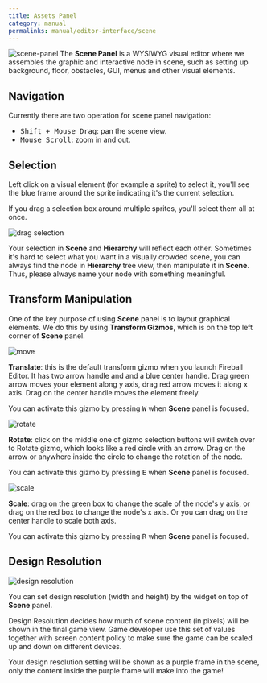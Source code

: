 ```yaml
---
title: Assets Panel
category: manual
permalinks: manual/editor-interface/scene
---
```


![scene-panel](https://cloud.githubusercontent.com/assets/344547/9374374/c5ee4920-4727-11e5-803d-78de5f3d4fa1.png)
The **Scene Panel** is a WYSIWYG visual editor where we assembles the graphic and interactive node in scene, such as setting up background, floor, obstacles, GUI, menus and other visual elements.

## Navigation

Currently there are two operation for scene panel navigation:

- <kbd>Shift + Mouse Drag</kbd>: pan the scene view.
- <kbd>Mouse Scroll</kbd>: zoom in and out.

## Selection

Left click on a visual element (for example a sprite) to select it, you'll see the blue frame around the sprite indicating it's the current selection.

If you drag a selection box around multiple sprites, you'll select them all at once.

![drag selection](https://cloud.githubusercontent.com/assets/344547/9401288/b0aa5288-47ff-11e5-84f3-421b3486777f.png)

Your selection in **Scene** and **Hierarchy** will reflect each other. Sometimes it's hard to select what you want in a visually crowded scene, you can always find the node in **Hierarchy** tree view, then manipulate it in **Scene**. Thus, please always name your node with something meaningful.

## Transform Manipulation

One of the key purpose of using **Scene** panel is to layout graphical elements. We do this by using **Transform Gizmos**, which is on the top left corner of **Scene** panel.

![move](https://cloud.githubusercontent.com/assets/344547/9401661/763a3c5c-4805-11e5-83c6-8b9db276765f.png)

**Translate**: this is the default transform gizmo when you launch Fireball Editor. It has two arrow handle and and a blue center handle. Drag green arrow moves your element along y axis, drag red arrow moves it along x axis. Drag on the center handle moves the element freely.

You can activate this gizmo by pressing <kbd>W</kbd> when **Scene** panel is focused.

![rotate](https://cloud.githubusercontent.com/assets/344547/9401725/63ad22a6-4806-11e5-90a9-315d1fa69a55.png)

**Rotate**: click on the middle one of gizmo selection buttons will switch over to Rotate gizmo, which looks like a red circle with an arrow. Drag on the arrow or anywhere inside the circle to change the rotation of the node.

You can activate this gizmo by pressing <kbd>E</kbd> when **Scene** panel is focused.

![scale](https://cloud.githubusercontent.com/assets/344547/9401739/9349109c-4806-11e5-9826-1393b530a4be.png)

**Scale**: drag on the green box to change the scale of the node's y axis, or drag on the red box to change the node's x axis. Or you can drag on the center handle to scale both axis.

You can activate this gizmo by pressing <kbd>R</kbd> when **Scene** panel is focused.

## Design Resolution

![design resolution](https://cloud.githubusercontent.com/assets/344547/9403726/2367c6d6-481c-11e5-869b-f867670ef5cb.png)

You can set design resolution (width and height) by the widget on top of **Scene** panel.

Design Resolution decides how much of scene content (in pixels) will be shown in the final game view. Game developer use this set of values together with screen content policy to make sure the game can be scaled up and down on different devices.

Your design resolution setting will be shown as a purple frame in the scene, only the content inside the purple frame will make into the game!
